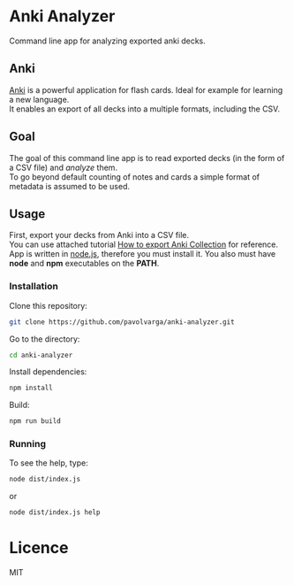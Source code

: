 # Anki Analyzer
Command line app for analyzing exported anki decks.

## Anki
[Anki](https://apps.ankiweb.net/) is a powerful application for flash cards. Ideal for example for learning a new language.<br/>
It enables an export of all decks into a multiple formats, including the CSV.<br/>

## Goal
The goal of this command line app is to read exported decks (in the form of a CSV file) and _analyze_ them.<br/>
To go beyond default counting of notes and cards a simple format of metadata is assumed to be used.

## Usage
First, export your decks from Anki into a CSV file.<br/>
You can use attached tutorial [How to export Anki Collection](./examples/anki-export/how-to-export-anki-file.md) for reference.<br/>
App is written in [node.js](https://nodejs.org/en/), therefore you must install it.
You also must have **node** and **npm** executables on the **PATH**.

### Installation

Clone this repository:

```sh
git clone https://github.com/pavolvarga/anki-analyzer.git
```

Go to the directory:

```sh
cd anki-analyzer
```

Install dependencies:

```sh
npm install
```

Build:

```sh
npm run build
```

### Running

To see the help, type:

```sh
node dist/index.js
```

or

```sh
node dist/index.js help
```

# Licence
MIT